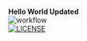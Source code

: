 
__Hello World Updated__  
![workflow](https://github.com/a5ea5em5int/sem2/actions/workflows/main.yml/badge.svg)  
[![LICENSE](https://img.shields.io/github/license/<a5ea5em5int>/sem2.svg?style=flat-square)](https://github.com/a5ea5em5int/sem2/blob/master/LICENSE)
